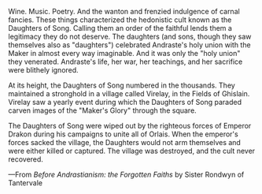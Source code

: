 Wine. Music. Poetry. And the wanton and frenzied indulgence of carnal fancies. These things characterized the hedonistic cult known as the Daughters of Song. Calling them an order of the faithful lends them a legitimacy they do not deserve. The daughters (and sons, though they saw themselves also as "daughters") celebrated Andraste's holy union with the Maker in almost every way imaginable. And it was only the "holy union" they venerated. Andraste's life, her war, her teachings, and her sacrifice were blithely ignored.

At its height, the Daughters of Song numbered in the thousands. They maintained a stronghold in a village called Virelay, in the Fields of Ghislain. Virelay saw a yearly event during which the Daughters of Song paraded carven images of the "Maker's Glory" through the square.

The Daughters of Song were wiped out by the righteous forces of Emperor Drakon during his campaigns to unite all of Orlais. When the emperor's forces sacked the village, the Daughters would not arm themselves and were either killed or captured. The village was destroyed, and the cult never recovered.

—From <i> Before Andrastianism: the Forgotten Faiths </i> by Sister Rondwyn of Tantervale
